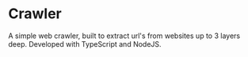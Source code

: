 ﻿# Crawler

A simple web crawler, built to extract url's from websites up to 3 layers deep.
Developed with TypeScript and NodeJS.
